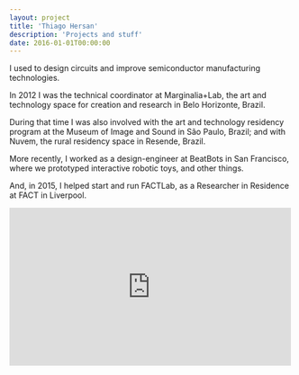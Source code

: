 ```yaml
---
layout: project
title: 'Thiago Hersan'
description: 'Projects and stuff'
date: 2016-01-01T00:00:00
---
```

I used to design circuits and improve semiconductor manufacturing technologies.

In 2012 I was the technical coordinator at Marginalia+Lab, the art and technology space for creation and research in Belo Horizonte, Brazil.

During that time I was also involved with the art and technology residency program at the Museum of Image and Sound in São Paulo, Brazil; and with Nuvem, the rural residency space in Resende, Brazil.

More recently, I worked as a design-engineer at BeatBots in San Francisco, where we prototyped interactive robotic toys, and other things.

And, in 2015, I helped start and run FACTLab, as a Researcher in Residence at FACT in Liverpool.

<div class="home-vid-wrapper">
  <iframe src="http://player.vimeo.com/video/66541476?title=0&amp;portrait=0&amp;byline=0" width="500" height="281" frameborder="0" webkitallowfullscreen="" mozallowfullscreen="" allowfullscreen=""></iframe>
</div>
